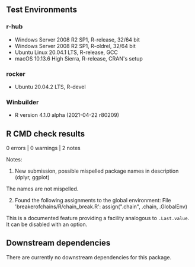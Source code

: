 ## Test Environments

### r-hub

* Windows Server 2008 R2 SP1, R-release, 32/64 bit 
* Windows Server 2008 R2 SP1, R-oldrel, 32/64 bit
* Ubuntu Linux 20.04.1 LTS, R-release, GCC
* macOS 10.13.6 High Sierra, R-release, CRAN's setup

### rocker

* Ubuntu 20.04.2 LTS, R-devel

### Winbuilder

* R version 4.1.0 alpha (2021-04-22 r80209)

## R CMD check results

0 errors | 0 warnings | 2 notes

Notes:

1. New submission, possible mispelled package names in description (dplyr, ggplot)

The names are not mispelled.

2.  Found the following assignments to the global environment:
    File 'breakerofchains/R/chain_break.R':
    assign(".chain", .chain, .GlobalEnv)

This is a documented feature providing a facility analogous to `.Last.value`. It can be disabled with an option.

## Downstream dependencies

There are currently no downstream dependencies for this package.
